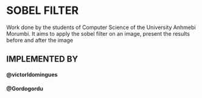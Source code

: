# SOBEL FILTER

Work done by the students of Computer Science of the University Anhmebi Morumbi.
It aims to apply the sobel filter on an image, present the results before and after the image

## IMPLEMENTED BY
#### @victorldomingues
#### @Gordogordu

